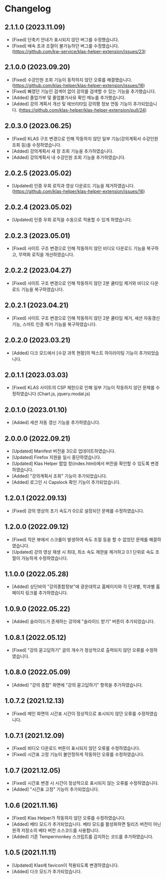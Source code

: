 # Changelog

## 2.1.1.0 (2023.11.09)

- [Fixed] 단축키 안내가 표시되지 않던 버그를 수정했습니다.
- [Fixed] 배속 초과 조절이 불가능하던 버그를 수정했습니다. (https://github.com/kw-service/klas-helper-extension/issues/23)

## 2.1.0.0 (2023.09.20)

- [Fixed] 수강인원 조회 기능이 동작하지 않던 오류를 해결했습니다. (https://github.com/klas-helper/klas-helper-extension/issues/16)
- [Fixed] 빠졌던 기능인 검색어 없이 강의를 검색할 수 있는 기능을 추가했습니다.
- [Added] 졸업가부 및 졸업불가사유 확인 메뉴를 추가했습니다.
- [Added] 강의 계획서 개선 및 에브리타임 강의평 정보 연동 기능이 추가되었습니다. (https://github.com/klas-helper/klas-helper-extension/pull/24)

## 2.0.3.0 (2023.06.25)

- [Fixed] KLAS 구조 변경으로 인해 작동하지 않던 일부 기능(강의계획서 수강인원 조회 등)을 수정하였습니다.
- [Added] 강의계획서 새 창 조회 기능을 추가하였습니다.
- [Added] 강의계획서 내 수강인원 조회 기능을 추가하였습니다.

## 2.0.2.5 (2023.05.02)

- [Updated] 인증 우회 로직과 영상 다운로드 기능을 제거하였습니다. (https://github.com/klas-helper/klas-helper-extension/issues/16)

## 2.0.2.4 (2023.05.02)

- [Updated] 인증 우회 로직을 수동으로 적용할 수 있게 하였습니다.

## 2.0.2.3 (2023.05.01)

- [Fixed] 사이트 구조 변경으로 인해 작동하지 않던 비디오 다운로드 기능을 복구하고, 무력화 로직을 개선하였습니다.

## 2.0.2.2 (2023.04.27)

- [Fixed] 사이트 구조 변경으로 인해 작동하지 않던 2분 쿨타임 제거와 비디오 다운로드 기능을 복구하였습니다.

## 2.0.2.1 (2023.04.21)

- [Fixed] 사이트 구조 변경으로 인해 작동하지 않던 2분 쿨타임 제거, 세션 자동갱신 기능, 스마트 인증 제거 기능을 복구하였습니다.

## 2.0.2.0 (2023.03.21)

- [Added] 다크 모드에서 [수강 과목 현황]의 텍스트 하이라이팅 기능이 추가되었습니다.

## 2.0.1.1 (2023.03.03)

- [Fixed] KLAS 사이트의 CSP 제한으로 인해 일부 기능이 작동하지 않던 문제를 수정하였습니다 (Chart.js, jquery.modal.js)

## 2.0.1.0 (2023.01.10)

- [Added] 세션 자동 갱신 기능을 추가하였습니다.

## 2.0.0.0 (2022.09.21)

- [Updated] Manifest 버전을 3으로 업데이트하였습니다.
- [Updated] Firefox 지원을 일시 중단하였습니다.
- [Updated] Klas Helper 팝업 창(index.html)에서 버전을 확인할 수 있도록 변경하였습니다.
- [Added] "강의계획서 조회" 기능이 추가되었습니다.
- [Added] 로그인 시 Capslock 확인 기능이 추가되었습니다.

## 1.2.0.1 (2022.09.13)

- [Fixed] 강의 영상의 초기 속도가 0으로 설정되던 문제를 수정하였습니다.

## 1.2.0.0 (2022.09.12)

- [Fixed] 작은 뷰에서 스크롤이 발생하여 속도 조절 등을 할 수 없었던 문제를 해결하였습니다.
- [Updated] 강의 영상 재생 시 최대, 최소 속도 제한을 제거하고 0.1 단위로 속도 조절이 가능하게 수정하였습니다.

## 1.1.0.0 (2022.05.28)

- [Added] 상단바의 "강의종합정보"에 광운대학교 홈페이지와 각 단과별, 학과별 홈페이지 링크를 추가하였습니다.

## 1.0.9.0 (2022.05.22)

- [Added] 슬라이드가 존재하는 강의에 "슬라이드 받기" 버튼이 추가되었습니다.

## 1.0.8.1 (2022.05.12)

- [Fixed] "강의 묻고답하기" 글의 개수가 정상적으로 출력되지 않던 오류를 수정하였습니다.

## 1.0.8.0 (2022.05.09)

- [Added] "강의 종합" 화면에 "강의 묻고답하기" 항목을 추가하였습니다.

## 1.0.7.2 (2021.12.13)

- [Fixed] 메인 화면의 시간표 시간이 정상적으로 표시되지 않던 오류를 수정하였습니다.

## 1.0.7.1 (2021.12.09)

- [Fixed] 비디오 다운로드 버튼이 표시되지 않던 오류를 수정하였습니다.
- [Fixed] 시간표 고정 기능이 불안정하게 작동하던 오류를 수정하였습니다.

## 1.0.7 (2021.12.05)

- [Fixed] 시간표 변경 시 시간이 정상적으로 표시되지 않는 오류를 수정하였습니다.
- [Added] "시간표 고정" 기능이 추가되었습니다.

## 1.0.6 (2021.11.16)

- [Fixed] Klas Helper가 작동하지 않던 오류를 수정하였습니다.
- [Added] 베타 모드가 추가되었습니다. 베타 모드를 활성화하면 릴리즈 버전이 아닌 원격 저장소의 베타 버전 소스코드를 사용합니다.
- [Added] 기존 Tempermonkey 스크립트를 감지하는 코드를 추가하였습니다.

## 1.0.5 (2021.11.11)

- [Updated] Klas에 favicon이 적용되도록 변경하였습니다.
- [Added] 다크 모드가 추가되었습니다.
